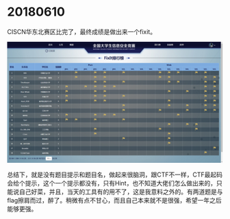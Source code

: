 # 20180610

CISCN华东北赛区比完了，最终成绩是做出来一个fixit。

![](../image/59.png)

总结下，就是没有题目提示和题目名，做起来很脑洞，跟CTF不一样，CTF最起码会给个提示，这个一个提示都没有，只有Hint，也不知道大佬们怎么做出来的，只能说自己好菜，并且，当天的工具有的用不了，这是我意料之外的。有两道题是与flag擦肩而过，醉了。稍微有点不甘心，而且自己本来就不是很强，希望一年之后能够更强。